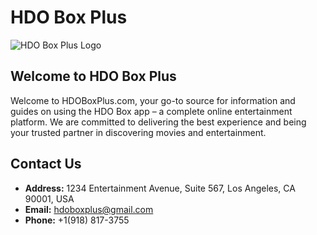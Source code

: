 # HDO Box Plus

![HDO Box Plus Logo](https://hdoboxplus.com/wp-content/uploads/2024/11/cropped-hdoplus-logo.png)

## Welcome to HDO Box Plus
Welcome to HDOBoxPlus.com, your go-to source for information and guides on using the HDO Box app – a complete online entertainment platform. We are committed to delivering the best experience and being your trusted partner in discovering movies and entertainment.

## Contact Us
- **Address:** 1234 Entertainment Avenue, Suite 567, Los Angeles, CA 90001, USA
- **Email:** [hdoboxplus@gmail.com](mailto:hdoboxplus@gmail.com)
- **Phone:** +1(918) 817-3755
